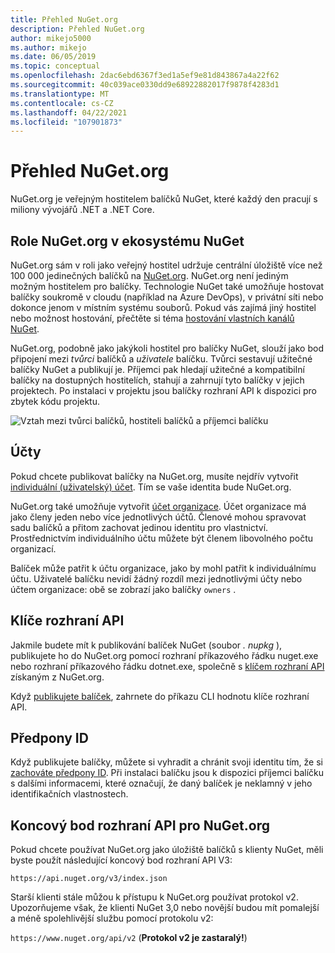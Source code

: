 ```yaml
---
title: Přehled NuGet.org
description: Přehled NuGet.org
author: mikejo5000
ms.author: mikejo
ms.date: 06/05/2019
ms.topic: conceptual
ms.openlocfilehash: 2dac6ebd6367f3ed1a5ef9e81d843867a4a22f62
ms.sourcegitcommit: 40c039ace0330dd9e68922882017f9878f4283d1
ms.translationtype: MT
ms.contentlocale: cs-CZ
ms.lasthandoff: 04/22/2021
ms.locfileid: "107901873"
---
```

# <a name="overview-of-nugetorg"></a>Přehled NuGet.org

NuGet.org je veřejným hostitelem balíčků NuGet, které každý den pracují s miliony vývojářů .NET a .NET Core.

## <a name="role-of-nugetorg-in-the-nuget-ecosystem"></a>Role NuGet.org v ekosystému NuGet

NuGet.org sám v roli jako veřejný hostitel udržuje centrální úložiště více než 100 000 jedinečných balíčků na [NuGet.org](https://www.nuget.org). NuGet.org není jediným možným hostitelem pro balíčky. Technologie NuGet také umožňuje hostovat balíčky soukromě v cloudu (například na Azure DevOps), v privátní síti nebo dokonce jenom v místním systému souborů. Pokud vás zajímá jiný hostitel nebo možnost hostování, přečtěte si téma [hostování vlastních kanálů NuGet](../hosting-packages/overview.md).

NuGet.org, podobně jako jakýkoli hostitel pro balíčky NuGet, slouží jako bod připojení mezi *tvůrci* balíčků a *uživatele* balíčku. Tvůrci sestavují užitečné balíčky NuGet a publikují je. Příjemci pak hledají užitečné a kompatibilní balíčky na dostupných hostitelích, stahují a zahrnují tyto balíčky v jejich projektech. Po instalaci v projektu jsou balíčky rozhraní API k dispozici pro zbytek kódu projektu.

![Vztah mezi tvůrci balíčků, hostiteli balíčků a příjemci balíčku](media/nuget-roles.png)

## <a name="accounts"></a>Účty

Pokud chcete publikovat balíčky na NuGet.org, musíte nejdřív vytvořit [individuální (uživatelský) účet](individual-accounts.md). Tím se vaše identita bude NuGet.org.

NuGet.org také umožňuje vytvořit [účet organizace](organizations-on-nuget-org.md). Účet organizace má jako členy jeden nebo více jednotlivých účtů. Členové mohou spravovat sadu balíčků a přitom zachovat jedinou identitu pro vlastnictví. Prostřednictvím individuálního účtu můžete být členem libovolného počtu organizací.

Balíček může patřit k účtu organizace, jako by mohl patřit k individuálnímu účtu. Uživatelé balíčku nevidí žádný rozdíl mezi jednotlivými účty nebo účtem organizace: obě se zobrazí jako balíčky `owners` .

## <a name="api-keys"></a>Klíče rozhraní API

Jakmile budete mít k publikování balíček NuGet (soubor *. nupkg* ), publikujete ho do NuGet.org pomocí rozhraní příkazového řádku nuget.exe nebo rozhraní příkazového řádku dotnet.exe, společně s [klíčem rozhraní API](scoped-api-keys.md) získaným z NuGet.org.

Když [publikujete balíček](../create-packages/creating-a-package.md), zahrnete do příkazu CLI hodnotu klíče rozhraní API.

## <a name="id-prefixes"></a>Předpony ID

Když publikujete balíčky, můžete si vyhradit a chránit svoji identitu tím, že si [zachováte předpony ID](id-prefix-reservation.md). Při instalaci balíčku jsou k dispozici příjemci balíčku s dalšími informacemi, které označují, že daný balíček je neklamný v jeho identifikačních vlastnostech.

## <a name="api-endpoint-for-nugetorg"></a>Koncový bod rozhraní API pro NuGet.org

Pokud chcete používat NuGet.org jako úložiště balíčků s klienty NuGet, měli byste použít následující koncový bod rozhraní API V3: 

`https://api.nuget.org/v3/index.json`

Starší klienti stále můžou k přístupu k NuGet.org používat protokol v2. Upozorňujeme však, že klienti NuGet 3,0 nebo novější budou mít pomalejší a méně spolehlivější službu pomocí protokolu v2:

`https://www.nuget.org/api/v2` (**Protokol v2 je zastaralý!**)
